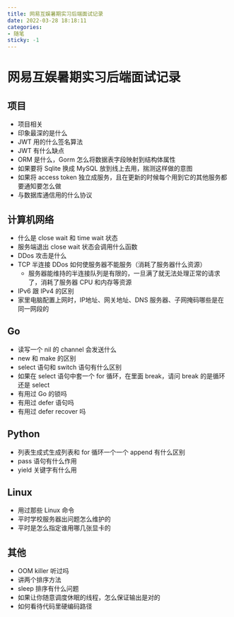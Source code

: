 ```yaml
---
title: 网易互娱暑期实习后端面试记录
date: 2022-03-28 18:18:11
categories:
- 随笔
sticky: -1
---
```


# 网易互娱暑期实习后端面试记录

## 项目

+ 项目相关
+ 印象最深的是什么
+ JWT 用的什么签名算法
+ JWT 有什么缺点
+ ORM 是什么，Gorm 怎么将数据表字段映射到结构体属性
+ 如果要将 Sqlite 换成 MySQL 放到线上去用，揣测这样做的意图
+ 如果将 access token 独立成服务，且在更新的时候每个用到它的其他服务都要通知要怎么做
+ 与数据库通信用的什么协议

## 计算机网络

+ 什么是 close wait 和 time wait 状态
+ 服务端退出 close wait 状态会调用什么函数
+ DDos 攻击是什么
+ TCP 半连接 DDos 如何使服务器不能服务（消耗了服务器什么资源）
    + 服务器能维持的半连接队列是有限的，一旦满了就无法处理正常的请求了，消耗了服务器 CPU 和内存等资源
+ IPv6 跟 IPv4 的区别
+ 家里电脑配置上网时，IP地址、网关地址、DNS 服务器、子网掩码哪些是在同一网段的

## Go

+ 读写一个 nil 的 channel 会发送什么
+ new 和 make 的区别
+ select 语句和 switch 语句有什么区别
+ 如果在 select 语句中套一个 for 循环，在里面 break，请问 break 的是循环还是 select
+ 有用过 Go 的锁吗
+ 有用过 defer 语句吗
+ 有用过 defer recover 吗

## Python

+ 列表生成式生成列表和 for 循环一个一个 append 有什么区别
+ pass 语句有什么作用
+ yield 关键字有什么用

## Linux

+ 用过那些 Linux 命令
+ 平时学校服务器出问题怎么维护的
+ 平时是怎么指定谁用哪几张显卡的

## 其他

+ OOM killer 听过吗
+ 讲两个排序方法
+ sleep 排序有什么问题
+ 如果让你随意调度休眠的线程，怎么保证输出是对的
+ 如何看待代码里硬编码路径
